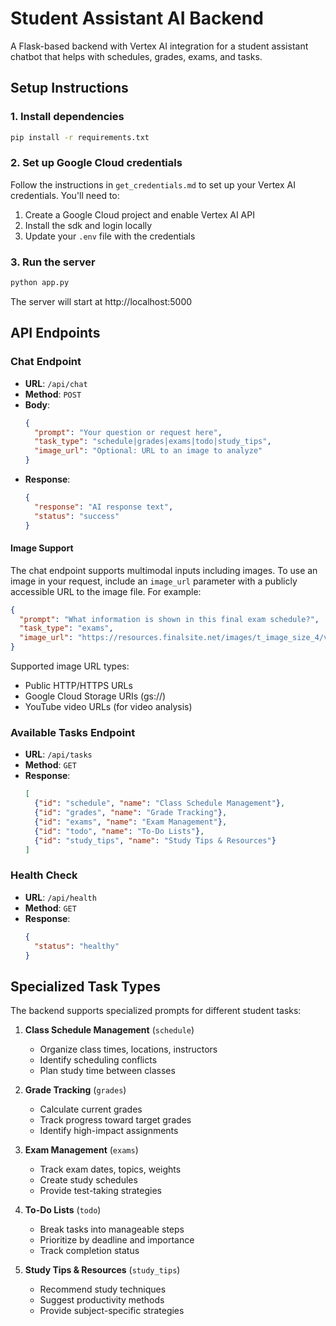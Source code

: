 # Student Assistant AI Backend

A Flask-based backend with Vertex AI integration for a student assistant chatbot that helps with schedules, grades, exams, and tasks.

## Setup Instructions

### 1. Install dependencies

```bash
pip install -r requirements.txt
```

### 2. Set up Google Cloud credentials

Follow the instructions in `get_credentials.md` to set up your Vertex AI credentials. You'll need to:

1. Create a Google Cloud project and enable Vertex AI API
2. Install the sdk and login locally
3. Update your `.env` file with the credentials

### 3. Run the server

```bash
python app.py
```

The server will start at http://localhost:5000

## API Endpoints

### Chat Endpoint

- **URL**: `/api/chat`
- **Method**: `POST`
- **Body**:
  ```json
  {
    "prompt": "Your question or request here",
    "task_type": "schedule|grades|exams|todo|study_tips",
    "image_url": "Optional: URL to an image to analyze"
  }
  ```
- **Response**:
  ```json
  {
    "response": "AI response text",
    "status": "success"
  }
  ```

#### Image Support

The chat endpoint supports multimodal inputs including images. To use an image in your request, include an `image_url` parameter with a publicly accessible URL to the image file. For example:

```json
{
  "prompt": "What information is shown in this final exam schedule?",
  "task_type": "exams",
  "image_url": "https://resources.finalsite.net/images/t_image_size_4/v1652735761/stisdnet/kot5laxql9jqocbyrurs/2021-20222NDSemesterFinalExamSchedule.png"
}
```

Supported image URL types:
- Public HTTP/HTTPS URLs
- Google Cloud Storage URIs (gs://)
- YouTube video URLs (for video analysis)

### Available Tasks Endpoint

- **URL**: `/api/tasks`
- **Method**: `GET`
- **Response**:
  ```json
  [
    {"id": "schedule", "name": "Class Schedule Management"},
    {"id": "grades", "name": "Grade Tracking"},
    {"id": "exams", "name": "Exam Management"},
    {"id": "todo", "name": "To-Do Lists"},
    {"id": "study_tips", "name": "Study Tips & Resources"}
  ]
  ```

### Health Check

- **URL**: `/api/health`
- **Method**: `GET`
- **Response**:
  ```json
  {
    "status": "healthy"
  }
  ```

## Specialized Task Types

The backend supports specialized prompts for different student tasks:

1. **Class Schedule Management** (`schedule`)
   - Organize class times, locations, instructors
   - Identify scheduling conflicts
   - Plan study time between classes

2. **Grade Tracking** (`grades`)
   - Calculate current grades
   - Track progress toward target grades
   - Identify high-impact assignments

3. **Exam Management** (`exams`)
   - Track exam dates, topics, weights
   - Create study schedules
   - Provide test-taking strategies

4. **To-Do Lists** (`todo`)
   - Break tasks into manageable steps
   - Prioritize by deadline and importance
   - Track completion status

5. **Study Tips & Resources** (`study_tips`)
   - Recommend study techniques
   - Suggest productivity methods
   - Provide subject-specific strategies 
